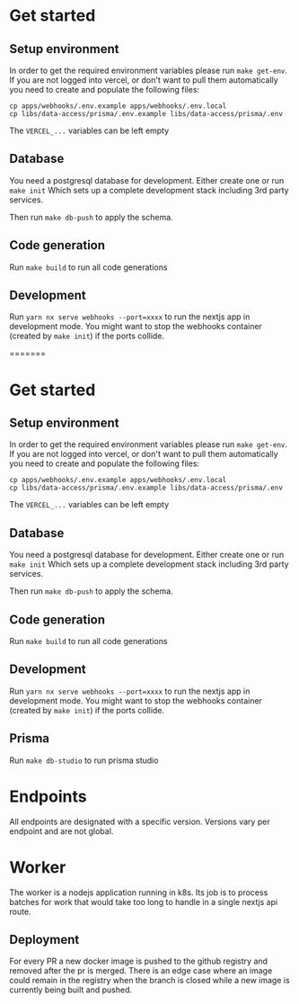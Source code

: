 # Get started

## Setup environment

In order to get the required environment variables please run `make get-env`.
If you are not logged into vercel, or don't want to pull them automatically you need to create and populate the following files:

```
cp apps/webhooks/.env.example apps/webhooks/.env.local
cp libs/data-access/prisma/.env.example libs/data-access/prisma/.env
```

The `VERCEL_...` variables can be left empty

## Database

You need a postgresql database for development. Either create one or run `make init` Which sets up a complete development stack including 3rd party services.

Then run `make db-push` to apply the schema.

## Code generation

Run `make build` to run all code generations

## Development

Run `yarn nx serve webhooks --port=xxxx` to run the nextjs app in development mode.
You might want to stop the webhooks container (created by `make init`) if the ports collide.

=======

# Get started

## Setup environment

In order to get the required environment variables please run `make get-env`.
If you are not logged into vercel, or don't want to pull them automatically you need to create and populate the following files:

```
cp apps/webhooks/.env.example apps/webhooks/.env.local
cp libs/data-access/prisma/.env.example libs/data-access/prisma/.env
```

The `VERCEL_...` variables can be left empty

## Database

You need a postgresql database for development. Either create one or run `make init` Which sets up a complete development stack including 3rd party services.

Then run `make db-push` to apply the schema.

## Code generation

Run `make build` to run all code generations

## Development

Run `yarn nx serve webhooks --port=xxxx` to run the nextjs app in development mode.
You might want to stop the webhooks container (created by `make init`) if the ports collide.

## Prisma

Run `make db-studio` to run prisma studio

# Endpoints

All endpoints are designated with a specific version. Versions vary per endpoint and are not global.



# Worker

The worker is a nodejs application running in k8s. Its job is to process batches for work
that would take too long to handle in a single nextjs api route.

## Deployment

For every PR a new docker image is pushed to the github registry and removed after the pr is merged. There is an edge case where an image could remain in the registry when the branch is closed while a new image is currently being built and pushed.
